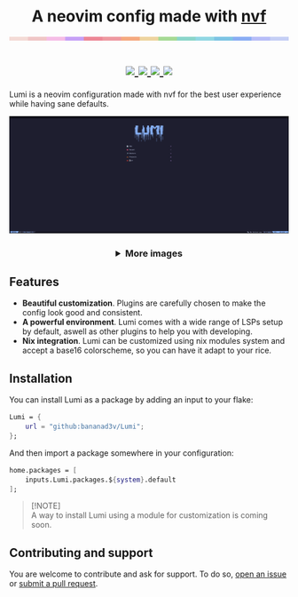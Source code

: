 <h1 align="center">
A neovim config made with <a href="https://github.com/NotAShelf/nvf">nvf</a>
<br>
<img src="./.github/assets/separator.png?" width="600px" />
<br>

<div align="center">
    <p></p>
    <a href="https://github.com/BANanaD3V/Lumi/issues">
        <img src="https://img.shields.io/github/issues/BANanaD3V/Lumi?color=A6DA95&labelColor=1e1e2e&style=for-the-badge">
    </a>
    <a href="https://github.com/BANanaD3V/Lumi/stargazers">
        <img src="https://img.shields.io/github/stars/BANanaD3V/Lumi?color=ca9ee6&labelColor=1e1e2e&style=for-the-badge">
    </a>
    <a href="https://github.com/BANanaD3V/Lumi/blob/main/LICENSE">
        <img src="https://img.shields.io/github/license/BANanaD3V/Lumi?color=EA999C&labelColor=1e1e2e&style=for-the-badge">
    </a>
    <a href="https://github.com/BANanaD3V/Lumi/blob/main/LICENSE">
        <img src="https://img.shields.io/badge/made_with-nix-EA9999?color=8BD5CA&labelColor=1e1e2e&style=for-the-badge">
    </a>
    <br>
</div>
</h1>

Lumi is a neovim configuration made with nvf for the best user experience while
having sane defaults.

<img src="./.github/assets/showcase_main.png" alt="Main screen">

<h3 align="center">
<details>
    <summary>More images</summary>
    <img src="./.github/assets/showcase_code.png" alt="Working on Lumi">
    <img src="./.github/assets/showcase_markdown.png" alt="Markdown rendering">
    <img src="./.github/assets/showcase_telescope.png" alt="Telescope theming">
</details>
</h3>

## Features

- **Beautiful customization**. Plugins are carefully chosen to make the config
  look good and consistent.
- **A powerful environment**. Lumi comes with a wide range of LSPs setup by
  default, aswell as other plugins to help you with developing.
- **Nix integration**. Lumi can be customized using nix modules system and
  accept a base16 colorscheme, so you can have it adapt to your rice.

## Installation

You can install Lumi as a package by adding an input to your flake:

```nix
Lumi = {
    url = "github:bananad3v/Lumi";
};
```

And then import a package somewhere in your configuration:

```nix
home.packages = [
    inputs.Lumi.packages.${system}.default
];
```

> [!NOTE]\
> A way to install Lumi using a module for customization is coming soon.

## Contributing and support

You are welcome to contribute and ask for support. To do so,
[open an issue](https://github.com/BANanaD3V/Lumi/issues) or
[submit a pull request](https://github.com/BANanaD3V/Lumi/pulls).
